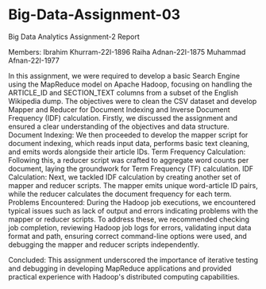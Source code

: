 # Big-Data-Assignment-03

Big Data Analytics
Assignment-2
Report

Members:
Ibrahim Khurram-22I-1896
Raiha Adnan-22I-1875
Muhammad Afnan-22I-1977

In this assignment, we were required to develop a basic Search Engine using the MapReduce model on Apache Hadoop, focusing on handling the ARTICLE_ID and SECTION_TEXT columns from a subset of the English Wikipedia dump.
 The objectives were to clean the CSV dataset and develop Mapper and Reducer for Document Indexing and Inverse Document Frequency (IDF) calculation.
Firstly, we discussed the assignment and ensured a clear understanding of the objectives and data structure.
Document Indexing:
 We then proceeded to develop the mapper script for document indexing, which reads input data, performs basic text cleaning, and emits words alongside their article IDs.
Term Frequency Calculation:
 Following this, a reducer script was crafted to aggregate word counts per document, laying the groundwork for Term Frequency (TF) calculation.
IDF Calculation:
Next, we tackled IDF calculation by creating another set of mapper and reducer scripts. The mapper emits unique word-article ID pairs, while the reducer calculates the document frequency for each term.
Problems Encountered:
During the Hadoop job executions, we encountered typical issues such as lack of output and errors indicating problems with the mapper or reducer scripts. To address these, we recommended checking job completion, reviewing Hadoop job logs for errors, validating input data format and path, ensuring correct command-line options were used, and debugging the mapper and reducer scripts independently.

Concluded:
This assignment underscored the importance of iterative testing and debugging in developing MapReduce applications and provided practical experience with Hadoop's distributed computing capabilities.
